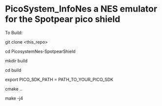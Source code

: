 # PicoSystem_InfoNes a NES emulator for the Spotpear pico shield


To Build:

git clone <this_repo>

cd PicosystemNes-SpotpearShield

mkdir build

cd build

export PICO_SDK_PATH = PATH_TO_YOUR_PICO_SDK

cmake ..

make -j4



